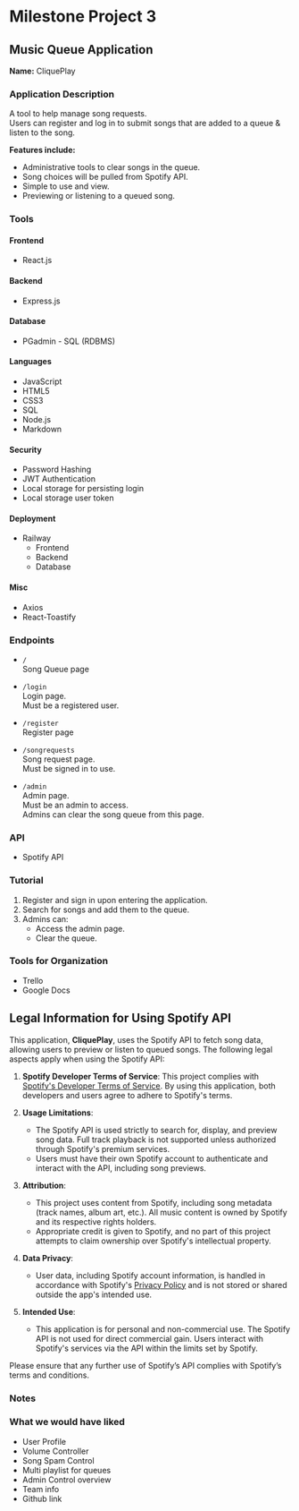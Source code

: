 # Milestone Project 3  
## Music Queue Application  

**Name:** CliquePlay  

### Application Description  
A tool to help manage song requests.  
Users can register and log in to submit songs that are added to a queue & listen to the song.  

**Features include:**  
- Administrative tools to clear songs in the queue.  
- Song choices will be pulled from Spotify API.  
- Simple to use and view.  
- Previewing or listening to a queued song.  

### Tools  

#### Frontend  
- React.js  

#### Backend  
- Express.js  

#### Database  
- PGadmin - SQL (RDBMS)  

#### Languages  
- JavaScript  
- HTML5  
- CSS3  
- SQL  
- Node.js  
- Markdown  

#### Security  
- Password Hashing  
- JWT Authentication
- Local storage for persisting login
- Local storage user token  

#### Deployment  
- Railway  
  - Frontend  
  - Backend  
  - Database  

#### Misc  
- Axios  
- React-Toastify  

### Endpoints  

- `/`  
  Song Queue page  

- `/login`  
  Login page.  
  Must be a registered user.  

- `/register`  
  Register page  

- `/songrequests`  
  Song request page.  
  Must be signed in to use.  

- `/admin`  
  Admin page.  
  Must be an admin to access.  
  Admins can clear the song queue from this page.  

### API  
- Spotify API  

### Tutorial  
1. Register and sign in upon entering the application.  
2. Search for songs and add them to the queue.  
3. Admins can:  
   - Access the admin page.  
   - Clear the queue.  

### Tools for Organization  
- Trello  
- Google Docs  

## Legal Information for Using Spotify API

This application, **CliquePlay**, uses the Spotify API to fetch song data, allowing users to preview or listen to queued songs. The following legal aspects apply when using the Spotify API:

1. **Spotify Developer Terms of Service**:
   This project complies with [Spotify's Developer Terms of Service](https://developer.spotify.com/terms/). By using this application, both developers and users agree to adhere to Spotify's terms.

2. **Usage Limitations**:
   - The Spotify API is used strictly to search for, display, and preview song data. Full track playback is not supported unless authorized through Spotify's premium services.
   - Users must have their own Spotify account to authenticate and interact with the API, including song previews.

3. **Attribution**:
   - This project uses content from Spotify, including song metadata (track names, album art, etc.). All music content is owned by Spotify and its respective rights holders.
   - Appropriate credit is given to Spotify, and no part of this project attempts to claim ownership over Spotify's intellectual property.

4. **Data Privacy**:
   - User data, including Spotify account information, is handled in accordance with Spotify's [Privacy Policy](https://www.spotify.com/legal/privacy-policy/) and is not stored or shared outside the app's intended use.

5. **Intended Use**:
   - This application is for personal and non-commercial use. The Spotify API is not used for direct commercial gain. Users interact with Spotify's services via the API within the limits set by Spotify.

Please ensure that any further use of Spotify’s API complies with Spotify’s terms and conditions.


### Notes  
 ### What we would have liked
 - User Profile
 - Volume Controller
 - Song Spam Control 
 - Multi playlist for queues
 - Admin Control overview
 - Team info
 - Github link
